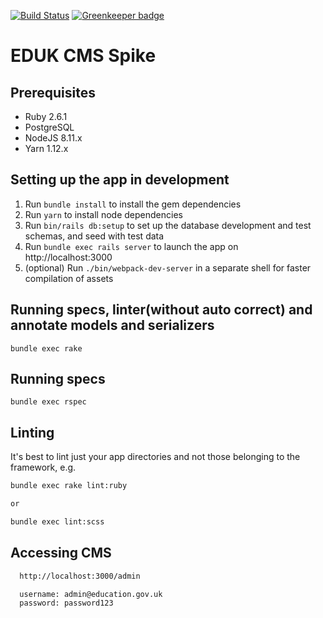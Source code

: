 [![Build Status](https://travis-ci.org/DfE-Digital/eduk-cms-spike.svg?branch=master)](https://travis-ci.org/DfE-Digital/eduk-cms-spike) [![Greenkeeper badge](https://badges.greenkeeper.io/DfE-Digital/eduk-cms-spike.svg)](https://greenkeeper.io/)

# EDUK CMS Spike

## Prerequisites

- Ruby 2.6.1
- PostgreSQL
- NodeJS 8.11.x
- Yarn 1.12.x

## Setting up the app in development

1. Run `bundle install` to install the gem dependencies
2. Run `yarn` to install node dependencies
3. Run `bin/rails db:setup` to set up the database development and test schemas, and seed with test data
4. Run `bundle exec rails server` to launch the app on http://localhost:3000
5. (optional) Run `./bin/webpack-dev-server` in a separate shell for faster compilation of assets

## Running specs, linter(without auto correct) and annotate models and serializers
```
bundle exec rake
```

## Running specs
```
bundle exec rspec
```

## Linting

It's best to lint just your app directories and not those belonging to the framework, e.g.

```bash
bundle exec rake lint:ruby

or

bundle exec lint:scss
```

## Accessing CMS

```bash
  http://localhost:3000/admin

  username: admin@education.gov.uk
  password: password123
```
